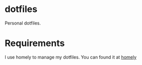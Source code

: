 # dotfiles
Personal dotfiles.

# Requirements
I use homely to manage my dotfiles. You can found it at [homely][47e156bf]

[47e156bf]: https://github.com/phodge/homely "Homely"
